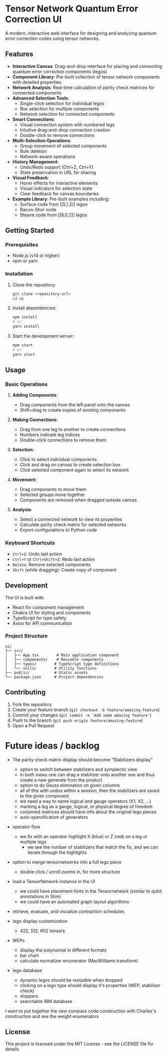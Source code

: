 # Tensor Network Quantum Error Correction UI

A modern, interactive web interface for designing and analyzing quantum error correction codes using tensor networks.

## Features

- **Interactive Canvas**: Drag-and-drop interface for placing and connecting quantum error correction components (legos)
- **Component Library**: Pre-built collection of tensor network components with detailed properties
- **Network Analysis**: Real-time calculation of parity check matrices for connected components
- **Advanced Selection Tools**:
  - Single-click selection for individual legos
  - Box selection for multiple components
  - Network selection for connected components
- **Smart Connections**: 
  - Visual connection system with numbered legs
  - Intuitive drag-and-drop connection creation
  - Double-click to remove connections
- **Multi-Selection Operations**:
  - Group movement of selected components
  - Bulk deletion
  - Network-aware operations
- **History Management**:
  - Undo/Redo support (Ctrl+Z, Ctrl+Y)
  - State preservation in URL for sharing
- **Visual Feedback**:
  - Hover effects for interactive elements
  - Visual indicators for selection state
  - Clear feedback for canvas boundaries
- **Example Library**: Pre-built examples including:
  - Surface code from [[5,1,2]] legos
  - Bacon-Shor code
  - Steane code from [[6,0,2]] legos

## Getting Started

### Prerequisites

- Node.js (v14 or higher)
- npm or yarn

### Installation

1. Clone the repository:
   ```bash
   git clone <repository-url>
   cd ui
   ```

2. Install dependencies:
   ```bash
   npm install
   # or
   yarn install
   ```

3. Start the development server:
   ```bash
   npm start
   # or
   yarn start
   ```

## Usage

### Basic Operations

1. **Adding Components**:
   - Drag components from the left panel onto the canvas
   - Shift+drag to create copies of existing components

2. **Making Connections**:
   - Drag from one leg to another to create connections
   - Numbers indicate leg indices
   - Double-click connections to remove them

3. **Selection**:
   - Click to select individual components
   - Click and drag on canvas to create selection box
   - Click selected component again to select its network

4. **Movement**:
   - Drag components to move them
   - Selected groups move together
   - Components are removed when dragged outside canvas

5. **Analysis**:
   - Select a connected network to view its properties
   - Calculate parity check matrix for selected networks
   - Export configurations to Python code

### Keyboard Shortcuts

- `Ctrl+Z`: Undo last action
- `Ctrl+Y` or `Ctrl+Shift+Z`: Redo last action
- `Delete`: Remove selected components
- `Shift` (while dragging): Create copy of component

## Development

The UI is built with:
- React for component management
- Chakra UI for styling and components
- TypeScript for type safety
- Axios for API communication

### Project Structure

```
ui/
├── src/
│   ├── App.tsx        # Main application component
│   ├── components/    # Reusable components
│   ├── types/        # TypeScript type definitions
│   └── utils/        # Utility functions
├── public/           # Static assets
└── package.json      # Project dependencies
```

## Contributing

1. Fork the repository
2. Create your feature branch (`git checkout -b feature/amazing-feature`)
3. Commit your changes (`git commit -m 'Add some amazing feature'`)
4. Push to the branch (`git push origin feature/amazing-feature`)
5. Open a Pull Request


# Future ideas / backlog

 - The parity check matrix display should become "Stabilizers display" 
    - option to switch between stabilizers and symplectic view 
    - in both views one can drag a stabilizer onto another one and thus create a new generate from the product 
    - option to do Gauss elimination on given columns 
    - all of this with undos within a session, then the stabilizers are saved to the given component 
    - we need a way to name logical and gauge operators (X1, X2, ...)
    - marking a leg as a gauge, logical, or physical degree of freedom 
    - conjoined matrices should have info about the original lego pieces 
    - auto-sparsification of generators 
- operator flow 
    - we fix with an operator highlight X (blue) or Z (red) on a leg or multiple legs 
        - we see the number of stabilizers that match the fix, and we can iterate through the highlights 
- option to merge tensornetworks into a full lego piece
    - double click / unroll zooms in, for more structure 

- load a TensorNetwork instance in the UI 
    - we could have placement hints in the Tensornetwork (similar to qubit annotations in Stim)
    - we could have an automated graph layout algorithms 
- retrieve, evaluate, and visualize contraction schedules     
- lego display customization 
    - 422, 512, 602 tensors 
- WEPs 
    - display the polynomial in different formats 
    - bar chart 
    - calculate normalizer enumerator (MacWilliams transform)
- lego database 
    - dynamic legos should be resizable when dropped 
    - clicking on a lego type should display it's properties (WEP, stabilizer check)
    - stoppers 
    - searchable IBM database 
    
I want to put together the new compass code construction with Charles's construction and see the weight enumerators 


## License

This project is licensed under the MIT License - see the LICENSE file for details.
